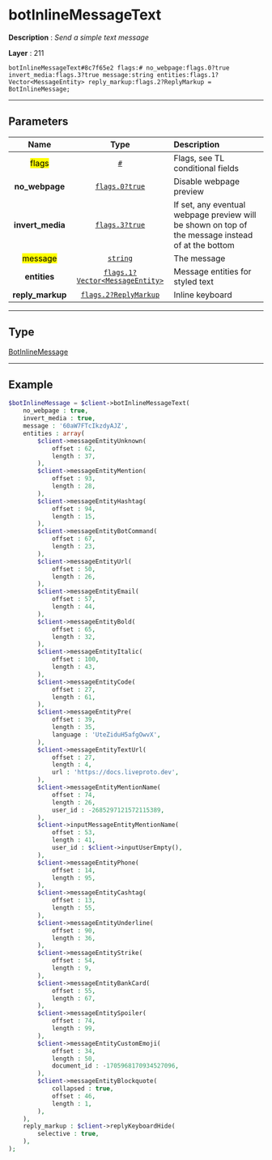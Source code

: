 # botInlineMessageText

**Description** : *Send a simple text message*

**Layer** : 211

```tl
botInlineMessageText#8c7f65e2 flags:# no_webpage:flags.0?true invert_media:flags.3?true message:string entities:flags.1?Vector<MessageEntity> reply_markup:flags.2?ReplyMarkup = BotInlineMessage;
```

---

## Parameters

| Name | Type | Description |
| :---: | :---: | :--- |
| <mark>flags</mark> | [`#`](type/#) | Flags, see TL conditional fields |
| **no_webpage** | [`flags.0?true`](type/true) | Disable webpage preview |
| **invert_media** | [`flags.3?true`](type/true) | If set, any eventual webpage preview will be shown on top of the message instead of at the bottom |
| <mark>message</mark> | [`string`](type/string) | The message |
| **entities** | [`flags.1?Vector<MessageEntity>`](type/MessageEntity) | Message entities for styled text |
| **reply_markup** | [`flags.2?ReplyMarkup`](type/ReplyMarkup) | Inline keyboard |

---

## Type

[BotInlineMessage](type/BotInlineMessage)

---

## Example

```php
$botInlineMessage = $client->botInlineMessageText(
	no_webpage : true,
	invert_media : true,
	message : '60aW7FTcIkzdyAJZ',
	entities : array(
		$client->messageEntityUnknown(
			offset : 62,
			length : 37,
		),
		$client->messageEntityMention(
			offset : 93,
			length : 28,
		),
		$client->messageEntityHashtag(
			offset : 94,
			length : 15,
		),
		$client->messageEntityBotCommand(
			offset : 67,
			length : 23,
		),
		$client->messageEntityUrl(
			offset : 50,
			length : 26,
		),
		$client->messageEntityEmail(
			offset : 57,
			length : 44,
		),
		$client->messageEntityBold(
			offset : 65,
			length : 32,
		),
		$client->messageEntityItalic(
			offset : 100,
			length : 43,
		),
		$client->messageEntityCode(
			offset : 27,
			length : 61,
		),
		$client->messageEntityPre(
			offset : 39,
			length : 35,
			language : 'UteZiduH5afgOwvX',
		),
		$client->messageEntityTextUrl(
			offset : 27,
			length : 4,
			url : 'https://docs.liveproto.dev',
		),
		$client->messageEntityMentionName(
			offset : 74,
			length : 26,
			user_id : -2685297121572115389,
		),
		$client->inputMessageEntityMentionName(
			offset : 53,
			length : 41,
			user_id : $client->inputUserEmpty(),
		),
		$client->messageEntityPhone(
			offset : 14,
			length : 95,
		),
		$client->messageEntityCashtag(
			offset : 13,
			length : 55,
		),
		$client->messageEntityUnderline(
			offset : 90,
			length : 36,
		),
		$client->messageEntityStrike(
			offset : 54,
			length : 9,
		),
		$client->messageEntityBankCard(
			offset : 55,
			length : 67,
		),
		$client->messageEntitySpoiler(
			offset : 74,
			length : 99,
		),
		$client->messageEntityCustomEmoji(
			offset : 34,
			length : 50,
			document_id : -1705968170934527096,
		),
		$client->messageEntityBlockquote(
			collapsed : true,
			offset : 46,
			length : 1,
		),
	),
	reply_markup : $client->replyKeyboardHide(
		selective : true,
	),
);
```